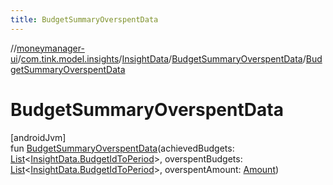 ```yaml
---
title: BudgetSummaryOverspentData
---
```

//[moneymanager-ui](../../../../index.html)/[com.tink.model.insights](../../index.html)/[InsightData](../index.html)/[BudgetSummaryOverspentData](index.html)/[BudgetSummaryOverspentData](-budget-summary-overspent-data.html)



# BudgetSummaryOverspentData



[androidJvm]\
fun [BudgetSummaryOverspentData](-budget-summary-overspent-data.html)(achievedBudgets: [List](https://kotlinlang.org/api/latest/jvm/stdlib/kotlin.collections/-list/index.html)&lt;[InsightData.BudgetIdToPeriod](../-budget-id-to-period/index.html)&gt;, overspentBudgets: [List](https://kotlinlang.org/api/latest/jvm/stdlib/kotlin.collections/-list/index.html)&lt;[InsightData.BudgetIdToPeriod](../-budget-id-to-period/index.html)&gt;, overspentAmount: [Amount](../../../com.tink.model.misc/-amount/index.html))




